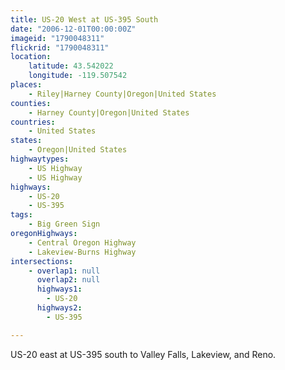 ```yaml
---
title: US-20 West at US-395 South
date: "2006-12-01T00:00:00Z"
imageid: "1790048311"
flickrid: "1790048311"
location:
    latitude: 43.542022
    longitude: -119.507542
places:
    - Riley|Harney County|Oregon|United States
counties:
    - Harney County|Oregon|United States
countries:
    - United States
states:
    - Oregon|United States
highwaytypes:
    - US Highway
    - US Highway
highways:
    - US-20
    - US-395
tags:
    - Big Green Sign
oregonHighways:
    - Central Oregon Highway
    - Lakeview-Burns Highway
intersections:
    - overlap1: null
      overlap2: null
      highways1:
        - US-20
      highways2:
        - US-395

---
```

US-20 east at US-395 south to Valley Falls, Lakeview, and Reno.